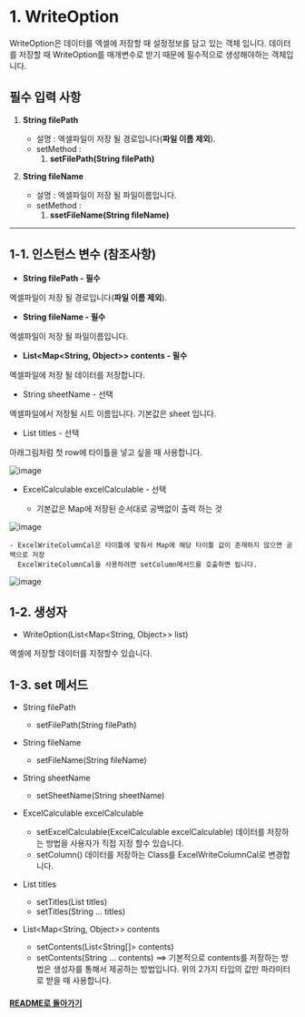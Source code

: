 # 1. WriteOption

WriteOption은 데이터를 엑셀에 저장할 때 설정정보를 담고 있는 객체 입니다. 데이터를 저장할 때 WriteOption를 매개변수로 받기 때문에 필수적으로 생성해야하는 객체입니다.

## 필수 입력 사항

1. **String filePath**

    - 설명 : 엑셀파일이 저장 될 경로입니다(**파일 이름 제외**).
    - setMethod : 
        1. **setFilePath(String filePath)**
1. **String fileName**
    - 설명 : 엑셀파일이 저장 될 파일이름입니다.
    - setMethod : 
        1. **ssetFileName(String fileName)**
        
-----

## 1-1. 인스턴스 변수 (참조사항)

- **String filePath - 필수**

엑셀파일이 저장 될 경로입니다(**파일 이름 제외**).

- **String fileName - 필수**

엑셀파일이 저장 될 파일이름입니다.

- **List<Map<String, Object>> contents - 필수**

엑셀파일에 저장 될 데이터를 저장합니다.

- String sheetName - 선택

엑셀파일에서 저장될 시트 이름입니다.
기본값은 sheet 입니다.

- List<String> titles - 선택

아래그림처럼 첫 row에 타이틀을 넣고 싶을 때 사용합니다.

![image](https://user-images.githubusercontent.com/42727909/49501844-2cda2e80-f8b7-11e8-83d3-6cfe89e1e650.png)

- ExcelCalculable excelCalculable - 선택

    - 기본값은 Map에 저장된 순서대로 공백없이 출력 하는 것

![image](https://user-images.githubusercontent.com/42727909/49502421-68292d00-f8b8-11e8-8900-b106c641c43c.png)

    - ExcelWriteColumnCal은 타이틀에 맞춰서 Map에 해당 타이틀 값이 존재하지 않으면 공백으로 저장
      ExcelWriteColumnCal을 사용하려면 setColumn메서드를 호출하면 됩니다.

![image](https://user-images.githubusercontent.com/42727909/49502594-b9392100-f8b8-11e8-92aa-fc645368e9b1.png)


## 1-2. 생성자

- WriteOption(List<Map<String, Object>> list)

엑셀에 저장할 데이터를 지정할수 있습니다.

## 1-3. set 메서드

- String filePath
    - setFilePath(String filePath)

- String fileName
    - setFileName(String fileName)

- String sheetName
    - setSheetName(String sheetName)

- ExcelCalculable excelCalculable
    - setExcelCalculable(ExcelCalculable excelCalculable)
      데이터를 저장하는 방법을 사용자가 직접 지정 할수 있습니다.
    - setColumn()
      데이터를 저장하는 Class를 ExcelWriteColumnCal로 변경합니다.

- List<String> titles
    - setTitles(List<String> titles)
    - setTitles(String ... titles)    
 
- List<Map<String, Object>> contents
    - setContents(List<String[]> contents)
    - setContents(String ... contents)
      ==> 기본적으로 contents를 저장하는 방법은 생성자를 통해서 제공하는 방법입니다. 위의 2가지 타입의 값만 파라미터로 받을 때 사용합니다.

#### [README로 돌아가기](README.md)
